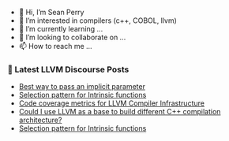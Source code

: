 - 👋 Hi, I’m Sean Perry
- 👀 I’m interested in compilers (c++, COBOL, llvm)
- 🌱 I’m currently learning ...
- 💞️ I’m looking to collaborate on ...
- 📫 How to reach me ...

<!---
s66perry/s66perry is a ✨ special ✨ repository because its `README.md` (this file) appears on your GitHub profile.
You can click the Preview link to take a look at your changes.
--->
### 📕 Latest LLVM Discourse Posts

<!-- DISCOURSE-LLVM:START -->
- [Best way to pass an implicit parameter](https://discourse.llvm.org/t/best-way-to-pass-an-implicit-parameter/62023#post_1)
- [Selection pattern for Intrinsic functions](https://discourse.llvm.org/t/selection-pattern-for-intrinsic-functions/62021#post_2)
- [Code coverage metrics for LLVM Compiler Infrastructure](https://discourse.llvm.org/t/code-coverage-metrics-for-llvm-compiler-infrastructure/61877#post_12)
- [Could I use LLVM as a base to build different C++ compilation architecture?](https://discourse.llvm.org/t/could-i-use-llvm-as-a-base-to-build-different-c-compilation-architecture/61983#post_2)
- [Selection pattern for Intrinsic functions](https://discourse.llvm.org/t/selection-pattern-for-intrinsic-functions/62021#post_1)
<!-- DISCOURSE-LLVM:END -->
